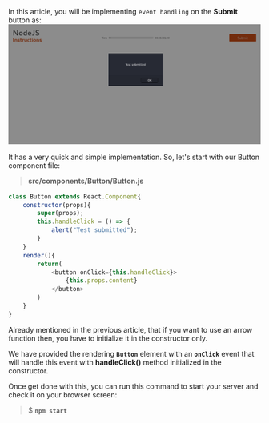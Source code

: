 In this article, you will be implementing `event handling` on the __Submit__ button as:
![16](uploads/1fa4011118da8dbe91a5d743e6988c4a/16.png)

It has a very quick and simple implementation. So, let's start with our Button component file:
> **src/components/Button/Button.js**
```js
class Button extends React.Component{
    constructor(props){
        super(props);
        this.handleClick = () => {
            alert("Test submitted");
        }
    }
    render(){
        return(
            <button onClick={this.handleClick}>
                {this.props.content}
            </button>
        )
    }
}
```
Already mentioned in the previous article, that if you want to use an arrow function then, you have to initialize it in the constructor only.

We have provided the rendering __`Button`__ element with an __`onClick`__ event that will handle this event with __handleClick()__ method initialized in the constructor.

Once get done with this, you can run this command to start your server and check it on your browser screen:
> $ **`npm start`**